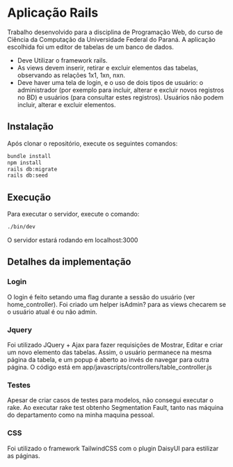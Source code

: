 # Aplicação Rails

Trabalho desenvolvido para a disciplina de Programação Web, do curso de Ciência da Computação da Universidade Federal do Paraná. A aplicação escolhida foi um editor de tabelas de um banco de dados.

- Deve Utilizar o framework rails.
- As views devem inserir, retirar e excluir elementos das tabelas, observando as relações 1x1, 1xn, nxn.
- Deve haver uma tela de login, e o uso de dois tipos de usuário: o administrador (por exemplo para incluir, alterar e excluir novos registros no BD) e usuários (para consultar estes registros). Usuários não podem incluir, alterar e excluir elementos.

## Instalação

Após clonar o repositório, execute os seguintes comandos:

```bash
bundle install
npm install
rails db:migrate
rails db:seed
```

## Execução

Para executar o servidor, execute o comando:

```bash
./bin/dev
```

O servidor estará rodando em localhost:3000

## Detalhes da implementação

### Login

O login é feito setando uma flag durante a sessão do usuário (ver home_controller). Foi criado um helper isAdmin? para as views checarem se o usuário atual é ou não admin.

### Jquery

Foi utilizado JQuery + Ajax para fazer requisições de Mostrar, Editar e criar um novo elemento das tabelas.
Assim, o usuário permanece na mesma página da tabela, e um popup é aberto ao invés de navegar para outra página.
O código está em app/javascripts/controllers/table_controller.js

### Testes

Apesar de criar casos de testes para modelos, não consegui executar o rake. Ao executar rake test obtenho Segmentation Fault, tanto nas máquina do departamento como na minha maquina pessoal.

### CSS

Foi utilizado o framework TailwindCSS com o plugin DaisyUI para estilizar as páginas.
